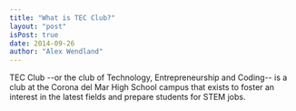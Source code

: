 ```yaml
---
title: "What is TEC Club?"
layout: "post"
isPost: true
date: 2014-09-26
author: "Alex Wendland"
---
```


TEC Club --or the club of Technology, Entrepreneurship and Coding-- is a club at the Corona del Mar High School campus that exists to foster an interest in the latest fields and prepare students for STEM jobs.